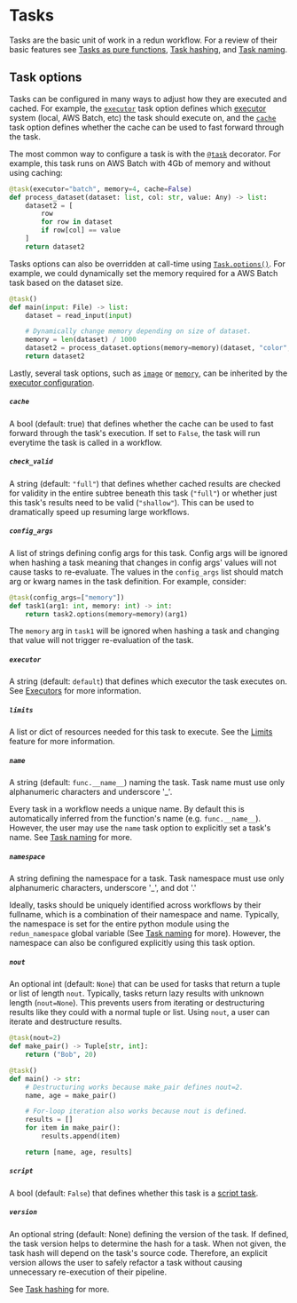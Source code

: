 # Tasks

Tasks are the basic unit of work in a redun workflow. For a review of their basic features see [Tasks as pure functions](design.md#tasks-as-pure-functions), [Task hashing](design.md#task-hashing), and [Task naming](design.md#task-naming).

## Task options

Tasks can be configured in many ways to adjust how they are executed and cached. For example, the [`executor`](#executor) task option defines which [executor](executors.md) system (local, AWS Batch, etc) the task should execute on, and the [`cache`](#cache) task option defines whether the cache can be used to fast forward through the task.

The most common way to configure a task is with the [`@task`](redun/redun.md#redun.task.task) decorator. For example, this task runs on AWS Batch with 4Gb of memory and without using caching:

```py
@task(executor="batch", memory=4, cache=False)
def process_dataset(dataset: list, col: str, value: Any) -> list:
    dataset2 = [
        row
        for row in dataset
        if row[col] == value
    ]
    return dataset2
```

Tasks options can also be overridden at call-time using [`Task.options()`](redun/redun.md#redun.task.Task). For example, we could dynamically set the memory required for a AWS Batch task based on the dataset size.

```py
@task()
def main(input: File) -> list:
    dataset = read_input(input)

    # Dynamically change memory depending on size of dataset.
    memory = len(dataset) / 1000
    dataset2 = process_dataset.options(memory=memory)(dataset, "color", "red")
    return dataset2
```

Lastly, several task options, such as [`image`](config.md#image) or [`memory`](config.md#memory), can be inherited by the [executor configuration](config.md#executors). 

##### `cache`

A bool (default: true) that defines whether the cache can be used to fast forward through the task's execution. If set to `False`, the task will run everytime the task is called in a workflow.

##### `check_valid`

A string (default: `"full"`) that defines whether cached results are checked for validity in the entire subtree
beneath this task (`"full"`) or whether just this task's results need to be valid (`"shallow"`). This can be used to dramatically speed up resuming large workflows.

##### `config_args`

A list of strings defining config args for this task.
Config args will be ignored when hashing a task meaning that changes in config args' values will not cause tasks to re-evaluate.
The values in the `config_args` list should match arg or kwarg names in the task definition.
For example, consider:

```py
@task(config_args=["memory"])
def task1(arg1: int, memory: int) -> int:
    return task2.options(memory=memory)(arg1)
```

The `memory` arg in `task1` will be ignored when hashing a task and changing that value will not trigger re-evaluation of the task.

##### `executor`

A string (default: `default`) that defines which executor the task executes on. See [Executors](executors.md) for more information.

##### `limits`

A list or dict of resources needed for this task to execute. See the [Limits](config.md#limits) feature for more information.

##### `name`

A string (default: `func.__name__`) naming the task. Task name must use only alphanumeric characters and underscore '_'.

Every task in a workflow needs a unique name. By default this is automatically inferred from the function's name (e.g. `func.__name__`). However, the user may use the `name` task option to explicitly set a task's name. See [Task naming](design.md#task-naming) for more.

##### `namespace`

A string defining the namespace for a task. Task namespace must use only alphanumeric characters, underscore '_', and dot '.'

Ideally, tasks should be uniquely identified across workflows by their fullname, which is a combination of their namespace and name. Typically, the namespace is set for the entire python module using the `redun_namespace` global variable (See [Task naming](design.md#task-naming) for more). However, the namespace can also be configured explicitly using this task option.

##### `nout`

An optional int (default: `None`) that can be used for tasks that return a tuple or list of length `nout`. Typically, tasks return lazy results with unknown length (`nout=None`). This prevents users from iterating or destructuring results like they could with a normal tuple or list. Using `nout`, a user can iterate and destructure results.

```py
@task(nout=2)
def make_pair() -> Tuple[str, int]:
    return ("Bob", 20)

@task()
def main() -> str:
    # Destructuring works because make_pair defines nout=2.
    name, age = make_pair()

    # For-loop iteration also works because nout is defined.
    results = []
    for item in make_pair():
        results.append(item)

    return [name, age, results]
```

##### `script`

A bool (default: `False`) that defines whether this task is a [script task](design.md#script-tasks).

##### `version`

An optional string (default: None) defining the version of the task. If defined, the task version helps to determine the hash for a task. When not given, the task hash will depend on the task's source code. Therefore, an explicit version allows the user to safely refactor a task without causing unnecessary re-execution of their pipeline.

See [Task hashing](design.md#task-hashing) for more.
